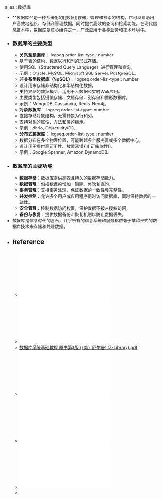 alias:: 数据库

- ^^数据库^^是一种系统化的[[数据]]存储、管理和检索的结构，它可以帮助用户高效地组织、存储和管理数据，同时提供高效的查询和检索功能。在现代信息技术中，数据库是核心组件之一，广泛应用于各种业务和技术环境中。
- ### 数据库的主要类型
	- **关系型数据库**：
	  logseq.order-list-type:: number
	- 基于表的结构，数据以行和列的形式存储。
	- 使用SQL（Structured Query Language）进行管理和查询。
	- 示例：Oracle, MySQL, Microsoft SQL Server, PostgreSQL。
	- **非关系型数据库（NoSQL）**：
	  logseq.order-list-type:: number
	- 设计用来存储非结构化和半结构化数据。
	- 支持灵活的数据模型，适用于大数据和实时Web应用。
	- 主要类型包括键值存储、文档存储、列存储和图形数据库。
	- 示例：MongoDB, Cassandra, Redis, Neo4j。
	- **对象数据库**：
	  logseq.order-list-type:: number
	- 直接存储对象结构，无需转换为行和列。
	- 支持对象的属性、方法和类的继承。
	- 示例：db4o, Objectivity/DB。
	- **分布式数据库**：
	  logseq.order-list-type:: number
	- 数据分布在多个物理位置，可能跨越多个服务器或多个数据中心。
	- 设计用于提供高可用性、故障容错和[[可伸缩性]]。
	- 示例：Google Spanner, Amazon DynamoDB。
- ### 数据库的主要功能
	- **数据存储**：数据库提供高效且持久的数据存储能力。
	- **数据管理**：包括数据的增加、删除、修改和查询。
	- **事务管理**：支持事务处理，保证数据的一致性和完整性。
	- **并发控制**：允许多个用户或应用程序同时访问数据库，同时保持数据的一致性。
	- **安全管理**：控制数据访问权限，保护数据不被未授权访问。
	- **备份与恢复**：提供数据备份和恢复机制以防止数据丢失。
- 数据库是信息时代的基石，几乎所有的信息系统和服务都依赖于某种形式的数据库技术来存储和处理数据。
  <!--Converted by ToLogseq-->
- ## Reference
	- ![数据库系统概念 （原书第6版） ( etc.) (Z-Library).pdf](../assets/数据库系统概念_（原书第6版）_(_etc.)_(Z-Library)_1712925687523_0.pdf)
	- ![Database System Concepts (Silberschatz, Abraham, Korth, Henry, Sudarshan etc.) (Z-Library).pdf](../assets/Database_System_Concepts_(Silberschatz,_Abraham,_Korth,_Henry,_Sudarshan_etc.)_(Z-Library)_1712925694549_0.pdf)
	- [数据库系统基础教程 原书第3版 (（美）厄尔曼) (Z-Library).pdf](../assets/数据库系统基础教程_原书第3版_(（美）厄尔曼)_(Z-Library)_1712925701374_0.pdf)
	- ![数据库系统概论（第5版） (王珊 萨师煊) (Z-Library).pdf](../assets/数据库系统概论（第5版）_(王珊_萨师煊)_(Z-Library)_1712925763595_0.pdf)
	- ![MySQL必知必会 = MySQL crash course (Ben Forta 著 刘晓霞, 钟鸣 译) (Z-Library).pdf](../assets/MySQL必知必会_=_MySQL_crash_course_(Ben_Forta_著_刘晓霞,_钟鸣_译)_(Z-Library)_1712925776264_0.pdf)
	- ![MySQL Cookbook Solutions for Database Developers and Administrators (Paul DuBois) (Z-Library).pdf](../assets/MySQL_Cookbook_Solutions_for_Database_Developers_and_Administrators_(Paul_DuBois)_(Z-Library)_1712925781970_0.pdf)
	-